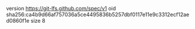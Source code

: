 version https://git-lfs.github.com/spec/v1
oid sha256:ca4b9d66af757036a5ce4495836b5257dbf0117e11e9c3312ecf12aed0860f1e
size 8
